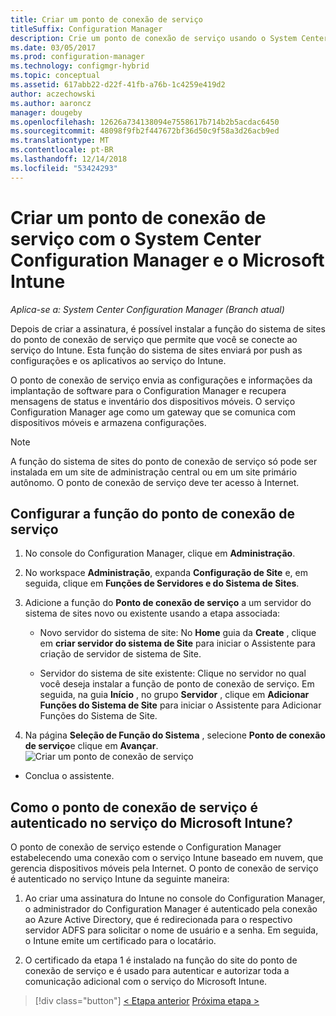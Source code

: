 ```yaml
---
title: Criar um ponto de conexão de serviço
titleSuffix: Configuration Manager
description: Crie um ponto de conexão de serviço usando o System Center Configuration Manager.
ms.date: 03/05/2017
ms.prod: configuration-manager
ms.technology: configmgr-hybrid
ms.topic: conceptual
ms.assetid: 617abb22-d22f-41fb-a76b-1c4259e419d2
author: aczechowski
ms.author: aaroncz
manager: dougeby
ms.openlocfilehash: 12626a734138094e7558617b714b2b5acdac6450
ms.sourcegitcommit: 48098f9fb2f447672bf36d50c9f58a3d26acb9ed
ms.translationtype: MT
ms.contentlocale: pt-BR
ms.lasthandoff: 12/14/2018
ms.locfileid: "53424293"
---
```

# <a name="create-a-service-connection-point-with-system-center-configuration-manager-and-microsoft-intune"></a>Criar um ponto de conexão de serviço com o System Center Configuration Manager e o Microsoft Intune

*Aplica-se a: System Center Configuration Manager (Branch atual)*

Depois de criar a assinatura, é possível instalar a função do sistema de sites do ponto de conexão de serviço que permite que você se conecte ao serviço do Intune. Esta função do sistema de sites enviará por push as configurações e os aplicativos ao serviço do Intune.

 O ponto de conexão de serviço envia as configurações e informações da implantação de software para o Configuration Manager e recupera mensagens de status e inventário dos dispositivos móveis. O serviço Configuration Manager age como um gateway que se comunica com dispositivos móveis e armazena configurações.

> [!NOTE]
>  A função do sistema de sites do ponto de conexão de serviço só pode ser instalada em um site de administração central ou em um site primário autônomo. O ponto de conexão de serviço deve ter acesso à Internet.


## <a name="configure-the-service-connection-point-role"></a>Configurar a função do ponto de conexão de serviço

1.  No console do Configuration Manager, clique em **Administração**.

2.  No workspace **Administração**, expanda **Configuração de Site** e, em seguida, clique em **Funções de Servidores e do Sistema de Sites**.

3.  Adicione a função do **Ponto de conexão de serviço** a um servidor do sistema de sites novo ou existente usando a etapa associada:

    -   Novo servidor do sistema de site: No **Home** guia da **Create** , clique em **criar servidor do sistema de Site** para iniciar o Assistente para criação de servidor de sistema de Site.

    -   Servidor do sistema de site existente: Clique no servidor no qual você deseja instalar a função de ponto de conexão de serviço. Em seguida, na guia **Início** , no grupo **Servidor** , clique em **Adicionar Funções do Sistema de Site** para iniciar o Assistente para Adicionar Funções do Sistema de Site.

4.  Na página **Seleção de Função do Sistema** , selecione **Ponto de conexão de serviço**e clique em **Avançar**.
![Criar um ponto de conexão de serviço](../media/mdm-service-connection-point.png)

* Conclua o assistente.

## <a name="how-does-the-service-connection-point-authenticate-with-the-microsoft-intune-service"></a>Como o ponto de conexão de serviço é autenticado no serviço do Microsoft Intune?
 O ponto de conexão de serviço estende o Configuration Manager estabelecendo uma conexão com o serviço Intune baseado em nuvem, que gerencia dispositivos móveis pela Internet. O ponto de conexão de serviço é autenticado no serviço Intune da seguinte maneira:

1.  Ao criar uma assinatura do Intune no console do Configuration Manager, o administrador do Configuration Manager é autenticado pela conexão ao Azure Active Directory, que é redirecionada para o respectivo servidor ADFS para solicitar o nome de usuário e a senha. Em seguida, o Intune emite um certificado para o locatário.

2.  O certificado da etapa 1 é instalado na função do site do ponto de conexão de serviço e é usado para autenticar e autorizar toda a comunicação adicional com o serviço do Microsoft Intune.

> [!div class="button"]
> [< Etapa anterior](terms-and-conditions.md)  [Próxima etapa >](enable-platform-enrollment.md)
